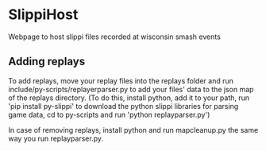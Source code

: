 # SlippiHost
Webpage to host slippi files recorded at wisconsin smash events

## Adding replays
To add replays, move your replay files into the replays folder and run include/py-scripts/replayerparser.py to add your files' data to the json map of the replays directory.
(To do this, install python, add it to your path, run 'pip install py-slippi' to download the python slippi libraries for parsing game data, cd to py-scripts and run 'python replayparser.py')

In case of removing replays, install python and run mapcleanup.py the same way you run replayparser.py.
